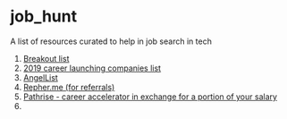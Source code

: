 # job_hunt
A list of resources curated to help in job search in tech

1. [Breakout list](https://breakoutlist.com/)
2. [2019 career launching companies list](https://blog.wealthfront.com/career-launching-companies-list/)
3. [AngelList](https://angel.co/)
4. [Repher.me (for referrals) ](https://repher.me/)
5. [Pathrise - career accelerator in exchange for a portion of your salary](https://www.pathrise.com/)
6. 
